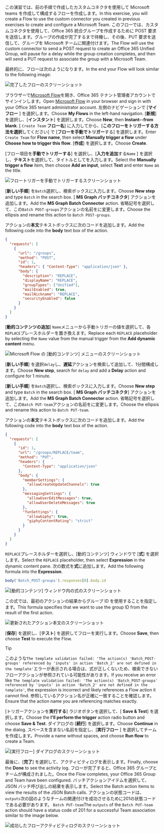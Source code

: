 <!-- markdownlint-disable MD002 MD041 -->

<span data-ttu-id="fd937-101">この演習では、前の手順で作成したカスタムコネクタを使用して Microsoft teams を作成して構成するフローを作成します。</span><span class="sxs-lookup"><span data-stu-id="fd937-101">In this exercise, you will create a Flow to use the custom connector you created in previous exercises to create and configure a Microsoft Team.</span></span> <span data-ttu-id="fd937-102">このフローでは、カスタムコネクタを使用して、Office 365 統合グループを作成するために POST 要求を送信します。グループの作成が完了するまで待機し、その後、PUT 要求を送信して、グループを Microsoft チームに関連付けます。</span><span class="sxs-lookup"><span data-stu-id="fd937-102">The Flow will use the custom connector to send a POST request to create an Office 365 Unified Group, will pause for a delay while the group creation completes, and then will send a PUT request to associate the group with a Microsoft Team.</span></span>

<span data-ttu-id="fd937-103">最終的に、フローは次のようになります。</span><span class="sxs-lookup"><span data-stu-id="fd937-103">In the end your Flow will look similar to the following image:</span></span>

![完了したフローのスクリーンショット](./images/flow-team1.png)

<span data-ttu-id="fd937-105">ブラウザーで[Microsoft Flow](https://flow.microsoft.com)を開き、Office 365 テナント管理者アカウントでサインインします。</span><span class="sxs-lookup"><span data-stu-id="fd937-105">Open [Microsoft Flow](https://flow.microsoft.com) in your browser and sign in with your Office 365 tenant administrator account.</span></span> <span data-ttu-id="fd937-106">左側のナビゲーションで [**マイフロー** ] を選択します。</span><span class="sxs-lookup"><span data-stu-id="fd937-106">Choose **My Flows** in the left-hand navigation.</span></span> <span data-ttu-id="fd937-107">[**新規**] を選択し、[**インスタント**] を選択します。</span><span class="sxs-lookup"><span data-stu-id="fd937-107">Choose **New**, then **Instant--from blank**.</span></span> <span data-ttu-id="fd937-108">[ `Create Team` **フロー名**] に入力してから、[**このフローをトリガーする方法を選択**してください] で [**フローを手動でトリガー**する] を選択します。</span><span class="sxs-lookup"><span data-stu-id="fd937-108">Enter `Create Team` for **Flow name**, then select **Manually trigger a flow** under **Choose how to trigger this flow**.</span></span> <span data-ttu-id="fd937-109">[**作成**] を選択します。</span><span class="sxs-lookup"><span data-stu-id="fd937-109">Choose **Create**.</span></span>

<span data-ttu-id="fd937-110">[フロー項目を**手動でトリガーする**] を選択し、[**入力を追加**する`Name` ] を選択し、**テキスト**を選択して、タイトルとしてを入力します。</span><span class="sxs-lookup"><span data-stu-id="fd937-110">Select the **Manually trigger a flow** item, then choose **Add an input**, select **Text** and enter `Name` as the title.</span></span>

![フロートリガーを手動でトリガーするスクリーンショット](./images/flow-team6.png)

<span data-ttu-id="fd937-112">[**新しい手順**] を`Batch`選択し、検索ボックスに入力します。</span><span class="sxs-lookup"><span data-stu-id="fd937-112">Choose **New step** and type `Batch` in the search box.</span></span> <span data-ttu-id="fd937-113">[ **MS Graph バッチコネクタ**] アクションを追加します。</span><span class="sxs-lookup"><span data-stu-id="fd937-113">Add the **MS Graph Batch Connector** action.</span></span> <span data-ttu-id="fd937-114">省略記号を選択して、この`Batch POST-groups`アクションの名前をに変更します。</span><span class="sxs-lookup"><span data-stu-id="fd937-114">Choose the ellipsis and rename this action to `Batch POST-groups`.</span></span>

<span data-ttu-id="fd937-115">アクションの**本文**テキストボックスに次のコードを追加します。</span><span class="sxs-lookup"><span data-stu-id="fd937-115">Add the following code into the **body** text box of the action.</span></span>

```json
{
  "requests": [
    {
      "url": "/groups",
      "method": "POST",
      "id": 1,
      "headers": { "Content-Type": "application/json" },
      "body": {
        "description": "REPLACE",
        "displayName": "REPLACE",
        "groupTypes": ["Unified"],
        "mailEnabled": true,
        "mailNickname": "REPLACE",
        "securityEnabled": false
      }
    }
  ]
}
```

<span data-ttu-id="fd937-116">[**動的コンテンツの追加**] `Name`メニューから手動トリガーの値を選択して、各`REPLACE`プレースホルダーを置き換えます。</span><span class="sxs-lookup"><span data-stu-id="fd937-116">Replace each `REPLACE` placeholder by selecting the `Name` value from the manual trigger from the **Add dynamic content** menu.</span></span>

![Microsoft Flow の [動的コンテンツ] メニューのスクリーンショット](./images/flow-team2.png)

<span data-ttu-id="fd937-118">[**新しい手順**] を選択`delay`し、**遅延**アクションを検索して追加して、1分間構成します。</span><span class="sxs-lookup"><span data-stu-id="fd937-118">Choose **New step**, search for `delay` and add a **Delay** action and configure for 1 minute.</span></span>

<span data-ttu-id="fd937-119">[**新しい手順**] を`Batch`選択し、検索ボックスに入力します。</span><span class="sxs-lookup"><span data-stu-id="fd937-119">Choose **New step** and type `Batch` in the search box.</span></span> <span data-ttu-id="fd937-120">[ **MS Graph バッチコネクタ**] アクションを追加します。</span><span class="sxs-lookup"><span data-stu-id="fd937-120">Add the **MS Graph Batch Connector** action.</span></span> <span data-ttu-id="fd937-121">省略記号を選択して、この`Batch PUT-team`アクションの名前をに変更します。</span><span class="sxs-lookup"><span data-stu-id="fd937-121">Choose the ellipsis and rename this action to `Batch PUT-team`.</span></span>

<span data-ttu-id="fd937-122">アクションの**本文**テキストボックスに次のコードを追加します。</span><span class="sxs-lookup"><span data-stu-id="fd937-122">Add the following code into the **body** text box of the action.</span></span>

```json
{
  "requests": [
    {
      "id": 1,
      "url": "/groups/REPLACE/team",
      "method": "PUT",
      "headers": {
        "Content-Type": "application/json"
      },
      "body": {
        "memberSettings": {
          "allowCreateUpdateChannels": true
        },
        "messagingSettings": {
          "allowUserEditMessages": true,
          "allowUserDeleteMessages": true
        },
        "funSettings": {
          "allowGiphy": true,
          "giphyContentRating": "strict"
        }
      }
    }
  ]
}
```

<span data-ttu-id="fd937-123">`REPLACE`プレースホルダーを選択し、[動的コンテンツ] ウィンドウで [**式**] を選択します。</span><span class="sxs-lookup"><span data-stu-id="fd937-123">Select the `REPLACE` placeholder, then select **Expression** in the dynamic content pane.</span></span> <span data-ttu-id="fd937-124">次の数式を**式**に追加します。</span><span class="sxs-lookup"><span data-stu-id="fd937-124">Add the following formula into the **Expression**.</span></span>

```js
body('Batch_POST-groups').responses[0].body.id
```

![[動的コンテンツ] ウィンドウ内の式のスクリーンショット](./images/flow-formula.png)

<span data-ttu-id="fd937-126">この式では、最初のアクションの結果からグループ ID を使用することを指定します。</span><span class="sxs-lookup"><span data-stu-id="fd937-126">This formula specifies that we want to use the group ID from the result of the first action.</span></span>

![更新されたアクション本文のスクリーンショット](./images/flow-team3.png)

<span data-ttu-id="fd937-128">[**保存**] を選択し、[**テスト**] を選択してフローを実行します。</span><span class="sxs-lookup"><span data-stu-id="fd937-128">Choose **Save**, then choose **Test** to execute the Flow.</span></span>

> [!TIP]
> <span data-ttu-id="fd937-129">このような`The template validation failed: 'The action(s) 'Batch_POST-groups' referenced by 'inputs' in action 'Batch_2' are not defined in the template'`エラーが表示される場合は、式が正しくないため、検索できないフローアクションが参照されている可能性があります。</span><span class="sxs-lookup"><span data-stu-id="fd937-129">If you receive an error like `The template validation failed: 'The action(s) 'Batch_POST-groups' referenced by 'inputs' in action 'Batch_2' are not defined in the template'`, the expression is incorrect and likely references a Flow action it cannot find.</span></span> <span data-ttu-id="fd937-130">参照しているアクション名が正確に一致することを確認します。</span><span class="sxs-lookup"><span data-stu-id="fd937-130">Ensure that the action name you are referencing matches exactly.</span></span>

<span data-ttu-id="fd937-131">[トリガーアクションを**実行する**] ラジオボタンを選択して、[ **Save & Test**] を選択します。</span><span class="sxs-lookup"><span data-stu-id="fd937-131">Choose the **I'll perform the trigger** action radio button and choose **Save & Test**.</span></span> <span data-ttu-id="fd937-132">ダイアログの [**続行**] を選択します。</span><span class="sxs-lookup"><span data-stu-id="fd937-132">Choose **Continue** in the dialog.</span></span> <span data-ttu-id="fd937-133">スペースを含まない名前を指定し、[**実行フロー** ] を選択してチームを作成します。</span><span class="sxs-lookup"><span data-stu-id="fd937-133">Provide a name without spaces, and choose **Run flow** to create a Team.</span></span>

![[実行フロー] ダイアログのスクリーンショット](./images/flow-team4.png)

<span data-ttu-id="fd937-135">最後に、[**完了**] を選択して、アクティビティログを表示します。</span><span class="sxs-lookup"><span data-stu-id="fd937-135">Finally, choose the **Done** to see the activity log.</span></span> <span data-ttu-id="fd937-136">フローが完了すると、Office 365 グループとチームが構成されました。</span><span class="sxs-lookup"><span data-stu-id="fd937-136">Once the Flow completes, your Office 365 Group and Team have been configured.</span></span> <span data-ttu-id="fd937-137">バッチアクションアイテムを選択して、JSON バッチ呼び出しの結果を表示します。</span><span class="sxs-lookup"><span data-stu-id="fd937-137">Select the Batch action items to view the results of the JSON Batch calls.</span></span> <span data-ttu-id="fd937-138">アクションの状態コードは、 `outputs`次の図のようなチームの関連付けを成功させるために201の状態コードである必要があります。 `Batch PUT-team`</span><span class="sxs-lookup"><span data-stu-id="fd937-138">The `outputs` of the `Batch PUT-team` action should have a status code of 201 for a successful Team association similar to the image below.</span></span>

![成功したフローアクティビティログのスクリーンショット](./images/flow-team5.png)
